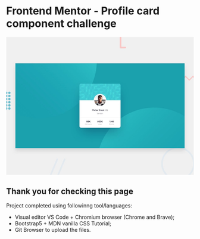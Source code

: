 # Frontend Mentor - Profile card component challenge

![Design preview for the Profile card component coding challenge](./design/desktop-preview.jpg)

## Thank you for checking this page
Project completed using followinng tool/languages:
- Visual editor VS Code + Chromium browser (Chrome and Brave);
- Bootstrap5 + MDN vanilla CSS Tutorial;
- Git Browser to upload the files.


